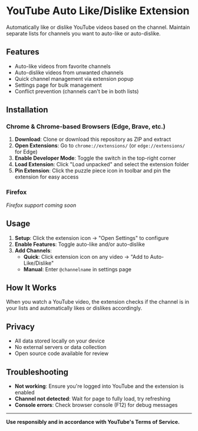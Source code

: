 # YouTube Auto Like/Dislike Extension

Automatically like or dislike YouTube videos based on the channel. Maintain separate lists for channels you want to auto-like or auto-dislike.

## Features

- Auto-like videos from favorite channels
- Auto-dislike videos from unwanted channels
- Quick channel management via extension popup
- Settings page for bulk management
- Conflict prevention (channels can't be in both lists)

## Installation

### Chrome & Chrome-based Browsers (Edge, Brave, etc.)

1. **Download**: Clone or download this repository as ZIP and extract
2. **Open Extensions**: Go to `chrome://extensions/` (or `edge://extensions/` for Edge)
3. **Enable Developer Mode**: Toggle the switch in the top-right corner
4. **Load Extension**: Click "Load unpacked" and select the extension folder
5. **Pin Extension**: Click the puzzle piece icon in toolbar and pin the extension for easy access

### Firefox
*Firefox support coming soon*

## Usage

1. **Setup**: Click the extension icon → "Open Settings" to configure
2. **Enable Features**: Toggle auto-like and/or auto-dislike
3. **Add Channels**:
   - **Quick**: Click extension icon on any video → "Add to Auto-Like/Dislike"
   - **Manual**: Enter `@channelname` in settings page

## How It Works

When you watch a YouTube video, the extension checks if the channel is in your lists and automatically likes or dislikes accordingly.

## Privacy

- All data stored locally on your device
- No external servers or data collection
- Open source code available for review

## Troubleshooting

- **Not working**: Ensure you're logged into YouTube and the extension is enabled
- **Channel not detected**: Wait for page to fully load, try refreshing
- **Console errors**: Check browser console (F12) for debug messages

---

**Use responsibly and in accordance with YouTube's Terms of Service.**